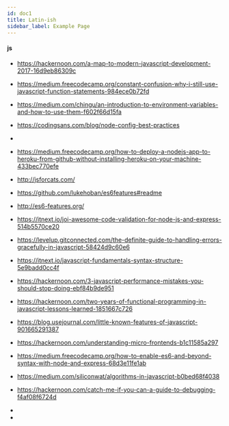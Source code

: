 ```yaml
---
id: doc1
title: Latin-ish
sidebar_label: Example Page
---
```



#### js
- https://hackernoon.com/a-map-to-modern-javascript-development-2017-16d9eb86309c

- https://medium.freecodecamp.org/constant-confusion-why-i-still-use-javascript-function-statements-984ece0b72fd

- https://medium.com/chingu/an-introduction-to-environment-variables-and-how-to-use-them-f602f66d15fa
- https://codingsans.com/blog/node-config-best-practices
-

- https://medium.freecodecamp.org/how-to-deploy-a-nodejs-app-to-heroku-from-github-without-installing-heroku-on-your-machine-433bec770efe

- http://jsforcats.com/

- https://github.com/lukehoban/es6features#readme

- http://es6-features.org/
- https://itnext.io/joi-awesome-code-validation-for-node-js-and-express-514b5570ce20
- https://levelup.gitconnected.com/the-definite-guide-to-handling-errors-gracefully-in-javascript-58424d9c60e6
- https://itnext.io/javascript-fundamentals-syntax-structure-5e9badd0cc4f

- https://hackernoon.com/3-javascript-performance-mistakes-you-should-stop-doing-ebf84b9de951
- https://hackernoon.com/two-years-of-functional-programming-in-javascript-lessons-learned-1851667c726
- https://blog.usejournal.com/little-known-features-of-javascript-901665291387
- https://hackernoon.com/understanding-micro-frontends-b1c11585a297
- https://medium.freecodecamp.org/how-to-enable-es6-and-beyond-syntax-with-node-and-express-68d3e11fe1ab
- https://medium.com/siliconwat/algorithms-in-javascript-b0bed68f4038
- https://hackernoon.com/catch-me-if-you-can-a-guide-to-debugging-f4af08f6724d
-
-

